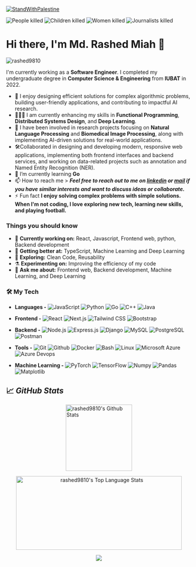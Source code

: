 [![StandWithPalestine](https://raw.githubusercontent.com/Safouene1/support-palestine-banner/master/StandWithPalestine.svg)](https://techforpalestine.org/learn-more)

![People killed](https://img.shields.io/badge/dynamic/json?url=https://data.techforpalestine.org/api/v3/summary.json&label=People%20killed&query=$.gaza.killed.total&color=black)
![Children killed](https://img.shields.io/badge/dynamic/json?url=https://data.techforpalestine.org/api/v3/summary.json&label=Children%20killed&query=$.gaza.killed.children&color=black)
![Women killed](https://img.shields.io/badge/dynamic/json?url=https://data.techforpalestine.org/api/v3/summary.json&label=Women%20killed&query=$.gaza.killed.women&color=black)
![Journalists killed](https://img.shields.io/badge/dynamic/json?url=https://data.techforpalestine.org/api/v3/summary.json&label=Journalists%20killed&query=$.gaza.killed.press&color=black)

# Hi there, I'm Md. Rashed Miah 👋
<p align="left"> <img src="https://komarev.com/ghpvc/?username=rashed9810&label=Profile%20views&color=0e75b6&style=flat" alt="rashed9810" /> </p>

I'm currently working as a **Software Engineer**. I completed my undergraduate degree in **Computer Science & Engineering**  from **IUBAT** in 2022.

- 🧩 I enjoy designing efficient solutions for complex algorithmic problems, building user-friendly applications, and contributing to impactful AI research.
- 👩🏻‍💻 I am currently enhancing my skills in **Functional Programming**, **Distributed Systems Design**, and **Deep Learning**.
- 🔬 I have been involved in research projects focusing on **Natural Language Processing** and **Biomedical Image Processing**, along with implementing AI-driven solutions for real-world applications.
- 🛠️Collaborated in designing and developing modern, responsive web applications, implementing both frontend interfaces and backend services, and working on data-related projects such as annotation and Named Entity Recognition (NER).
- 🌱 I’m currently learning **Go**
- 📫 How to reach me > ***Feel free to reach out to me on [***linkedin***](https://www.linkedin.com/in/rashed9810/) or [***mail***](mailto:rashed.bcse.edu@gmail.com) if you have similar interests and want to discuss ideas or collaborate.***
- ⚡ Fun fact **I enjoy solving complex problems with simple solutions. When I'm not coding, I love exploring new tech, learning new skills, and playing football.**


### Things you should know

- 🔭 <b>Currently working on:</b> React, Javascript, Frontend web, python, Backend development 
- 🌱 <b>Getting better at:</b> TypeScript, Machine Learning and Deep Learning
- 🤔 <b>Exploring:</b>  Clean Code, Reusability
- ⚗️ <b>Experimenting on:</b> Improving the efficiency of my code
- 💬 <b>Ask me about:</b> Frontend web, Backend development, Machine Learning, and Deep Learning



### 🛠️ My Tech


- **Languages -** 
![JavaScript](https://img.shields.io/static/v1?&message=JavaScript&color=000000&logo=javascript&label=)
![Python](https://img.shields.io/static/v1?&message=Python&color=176587&logo=python&logoColor=f5f589&label=&)
![Go](https://img.shields.io/static/v1?&message=Go&color=264294&logo=Go&label=)
![C++](https://img.shields.io/static/v1?&message=C%2B%2B&color=1e5aba&logo=C%2B%2B&label=&)
![Java](https://img.shields.io/static/v1?&message=Java&color=c93618&logo=Java&label=)


- **Frontend -**
![React](https://img.shields.io/static/v1?&message=React&color=000000&logo=react&logoColor=66bced&label=)
![Next.js](https://img.shields.io/static/v1?&message=Next.js&color=000000&logo=next.js&logoColor=FFFFFF&label=)
![Tailwind CSS](https://img.shields.io/static/v1?&message=Tailwind%20CSS&color=38B2AC&logo=tailwindcss&logoColor=FFFFFF&label=)
![Bootstrap](https://img.shields.io/static/v1?&message=Bootstrap&color=5f0b7a&logo=bootstrap&logoColor=FFFFFF&label=)



- **Backend -**
![Node.js](https://img.shields.io/static/v1?&message=Node.js&color=339933&logo=node.js&logoColor=FFFFFF&label=)
![Express.js](https://img.shields.io/static/v1?&message=Express.js&color=000000&logo=express&logoColor=FFFFFF&label=)
![Django](https://img.shields.io/static/v1?&message=Django&color=2c4a37&logo=Django&label=)
![MySQL](https://img.shields.io/static/v1?&message=MySQL&color=5699cc&logo=MySQL&logoColor=FFFFFF&label=)
![PostgreSQL](https://img.shields.io/static/v1?&message=PostgreSQL&color=6566ba&logo=PostgreSQL&logoColor=FFFFFF&label=)
![Postman](https://img.shields.io/static/v1?&message=Postman&color=FF6F00&logo=postman&logoColor=FFFFFF&label=)


- **Tools -**
![Git](https://img.shields.io/static/v1?&message=Git&color=F05032&logo=Git&logoColor=FFFFFF&label=)
![Github](https://img.shields.io/static/v1?&message=Github&color=000000&logo=github&logoColor=FFFFFF&label=)
![Docker](https://img.shields.io/static/v1?&message=Docker&color=2496ED&logo=Docker&logoColor=FFFFFF&label=)
![Bash](https://img.shields.io/static/v1?&message=Bash&color=000000&logo=powershell&logoColor=5cfc05&label=)
![Linux](https://img.shields.io/static/v1?&message=Linux&color=000000&logo=linux&logoColor=f5ba3b&label=)
![Microsoft Azure](https://img.shields.io/static/v1?&message=Microsoft%20Azure&color=2496ED&logo=microsoftazure&logoColor=FFFFFF&label=)
![Azure Devops](https://img.shields.io/static/v1?&message=Azure%20Devops&color=0e6db5&logo=azuredevops&logoColor=FFFFFF&label=)


- **Machine Learning -** 
![PyTorch](https://img.shields.io/static/v1?&message=PyTorch&color=EE4C2C&logo=PyTorch&logoColor=FFFFFF&label=)
![TensorFlow](https://img.shields.io/static/v1?&message=TensorFlow&color=FF6F00&logo=TensorFlow&logoColor=FFFFFF&label=)
![Numpy](https://img.shields.io/static/v1?&message=Numpy&color=658cf0&logo=numpy&logoColor=FFFFFF&label=)
![Pandas](https://img.shields.io/static/v1?&message=Pandas&color=0a2c82&logo=pandas&logoColor=FFFFFF&label=)
![Matplotlib](https://img.shields.io/static/v1?&message=Matplotlib&color=0e5fa1&logo=plotly&logoColor=FF6F00&label=)


## 📈 ***GitHub Stats***


<p align="center">
<a align="left" href="https://github.com/rashed9810">
<img alt="rashed9810's Github Stats" height="180px" src="https://github-readme-stats.vercel.app/api?username=rashed9810&show_icons=true&count_private=true&theme=algolia&hide_border=true" /> </a>
</p>
<p align="center">
<a href="https://github.com/rashed9810">
<img alt="rashed9810's Top Language Stats" height="200px" width="450px" src="https://github-readme-stats.vercel.app/api/top-langs/?username=rashed9810&langs_count=8&count_private=true&layout=compact&theme=algolia&hide_border=true&hide=css,scss,html" /> </a>
</p>

<p align="center">
<a href="https://visitcount.itsvg.in">
  <img src="https://visitcount.itsvg.in/api?id=rashed9810&label=Profile%20Views&color=1&icon=8&pretty=true" />
</a>
</p>



